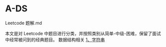 # A-DS
Leetcode 题解.md

本文是对 Leetcode 中题目进行分类，并按照类别从简单-中级-困难，保留了面试中经常被问到的经典题目。
数据结构相关
 [1、字符串](https://github.com/xiaoranli/Leetcode---.md/edit/master/README.md)
